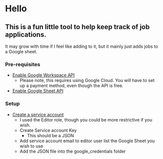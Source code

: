# Hello
## This is a fun little tool to help keep track of job applications.
It may grow with time if I feel like adding to it, but it mainly just adds jobs to a Google sheet.

### Pre-requisites
- [Enable Google Workspace API](https://developers.google.com/workspace/guides/enable-apis)
    - Please note, this requires using Google Cloud. You will have to set up a payment method, even though the API is free.
- [Enable Google Sheet API](https://console.cloud.google.com/marketplace/product/google/sheets.googleapis.com)
### Setup
- [Create a service account](https://console.cloud.google.com/iam-admin/serviceaccounts/create)
  - I used the Editor role, though you could be more restrictive if you wish.
  - Create Service account Key
    - This should be a JSON
  - Add service account email to editor user list the Google Sheet you wish to use
  - Add the JSON file into the google_credentials folder